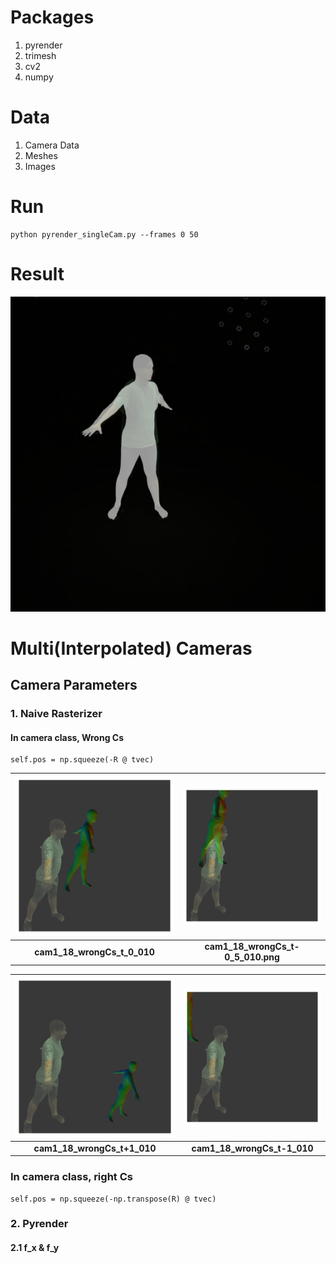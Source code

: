 # Packages
1. pyrender
2. trimesh
3. cv2 
4. numpy

# Data
1. Camera Data
2. Meshes
3. Images 

# Run 
```
python pyrender_singleCam.py --frames 0 50
```
# Result 
![overlaySmpl_gtImage](000000.png)

# Multi(Interpolated) Cameras

## Camera Parameters
### 1. Naive Rasterizer
#### In camera class, **Wrong Cs**
```
self.pos = np.squeeze(-R @ tvec)
```

| ![cam1_18_wrongCs_t_0_010.png](images_diffCamConf/cam1_18_wrongCs_t_0_010.png)| ![cam1_18_wrongCs_t-0_5_010.png](images_diffCamConf/cam1_18_wrongCs_t-0_5_010.png)   |
|:--:|:--: |
| <b> cam1_18_wrongCs_t_0_010</b>|  <b>cam1_18_wrongCs_t-0_5_010.png</b>  |

|![cam1_18_wrongCs_t+1_010.png](images_diffCamConf/cam1_18_wrongCs_t+1_010.png)|  ![cam1_18_wrongCs_t-1_010.png](images_diffCamConf/cam1_18_wrongCs_t-1_010.png)|
|:--:|:--: |
| <b>cam1_18_wrongCs_t+1_010 </b>  |  <b>cam1_18_wrongCs_t-1_010</b>   |

### In camera class, **right Cs**
```
self.pos = np.squeeze(-np.transpose(R) @ tvec)
```



### 2. Pyrender
#### 2.1 **f_x & f_y**
